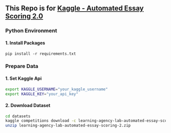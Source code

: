 ## This Repo is for [Kaggle - Automated Essay Scoring 2.0](https://www.kaggle.com/competitions/learning-agency-lab-automated-essay-scoring-2)

### Python Environment

#### 1. Install Packages

```b
pip install -r requirements.txt
```

### Prepare Data

#### 1. Set Kaggle Api

```bash
export KAGGLE_USERNAME="your_kaggle_username"
export KAGGLE_KEY="your_api_key"
```

#### 2. Download Dataset
```bash
cd datasets
kaggle competitions download -c learning-agency-lab-automated-essay-scoring-2
unzip learning-agency-lab-automated-essay-scoring-2.zip
```

